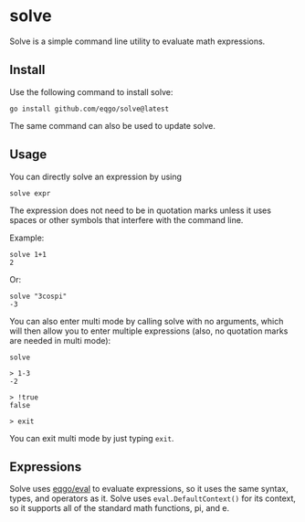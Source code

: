 # solve
Solve is a simple command line utility to evaluate math expressions.

## Install

Use the following command to install solve:
    
    go install github.com/eqgo/solve@latest

The same command can also be used to update solve.

## Usage

You can directly solve an expression by using

    solve expr

The expression does not need to be in quotation marks unless it uses spaces or other symbols that interfere with the command line.

Example:

    solve 1+1
    2

Or:

    solve "3cospi"
    -3

You can also enter multi mode by calling solve with no arguments, which will then allow you to enter multiple expressions (also, no quotation marks are needed in multi mode):

    solve

    > 1-3
    -2

    > !true
    false

    > exit

You can exit multi mode by just typing `exit`.

## Expressions

Solve uses [eqgo/eval](https://github.com/eqgo/eval) to evaluate expressions, so it uses the same syntax, types, and operators as it. Solve uses `eval.DefaultContext()` for its context, so it supports all of the standard math functions, pi, and e.